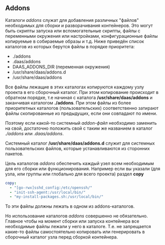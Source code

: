 Addons
-------
Каталоги *addons* служат для добавления различных "файлов" необходимых для сборки и разворачивания
контейнеров. Это могут быть скрипты запуска или вспомогательные скрипты, файлы с переменными окружения
или настройками, конфигурационные файлы копируемые в собираемые образы и т.д.
Ниже приведён список каталогов из которых берутся файлы в порядке приоритета:

- ./addons
- .daas/addons
- DAAS_ADDONS_DIR (переменная окружения)
- /usr/share/daas/addons.d
- /usr/share/daas/addons

Все файлы лежащие в этих каталогах копируются каждому узлу проекта в его сборочный каталог.
При этом копирование происходит в обратном порядке, т.е начиная с каталога **/usr/share/daas/addons**
и заканчивая каталогом **./addons**. При этом файлы из более приоритетных каталогов (пользовательских)
соответственно затирают файлы скопированные из предыдущих, если они совпадают по имени.

Поэтому если какой-то системный *addon-файл* необходимо заменить на свой, достаточно положить свой 
с таким же названием в каталог *./addons* или *.daas/addons*.

Системный каталог **/usr/share/daas/addons.d** служит для системных пользовательских файлов,
которые устанавливаются из сторонних пакетов.

Цель каталогов *addons* обеспечить каждый узел всем необходимым для его сборки или функционирования.
Например если вы указали (для узла, или группы или глобально для всего проекта) раздел **copy**

```yaml
copy:
  - "[go-rwx]sshd_config:/etc/openssh/"
  - "init-ssh-agent:/usr/local/bin/"
  - "my-install-packages.sh:/usr/local/bin/"
```

То эти файлы должны лежать в одном из addons-каталогов.

Но использование каталогов *addons* совершенно не обязательно. Главное чтобы на момент сборки
или запуска контейнера все необходимые файлы лежали у него в каталоге. 
Т.е. не запрещается какие-то файлы самостоятельно копировать или генерировать
в сборочный каталог узла перед сборкой контейнера.
